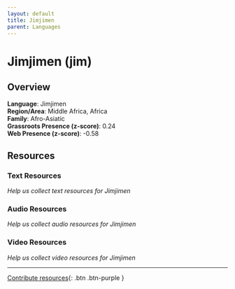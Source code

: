 ```yaml
---
layout: default
title: Jimjimen
parent: Languages
---
```


# Jimjimen (jim)

## Overview

**Language**: Jimjimen  
**Region/Area**: Middle Africa, Africa  
**Family**: Afro-Asiatic  
**Grassroots Presence (z-score)**: 0.24  
**Web Presence (z-score)**: -0.58  

## Resources

### Text Resources
*Help us collect text resources for Jimjimen*

### Audio Resources
*Help us collect audio resources for Jimjimen*

### Video Resources
*Help us collect video resources for Jimjimen*

---

[Contribute resources](https://forms.office.com/e/1SfLJx3u1r){: .btn .btn-purple }
